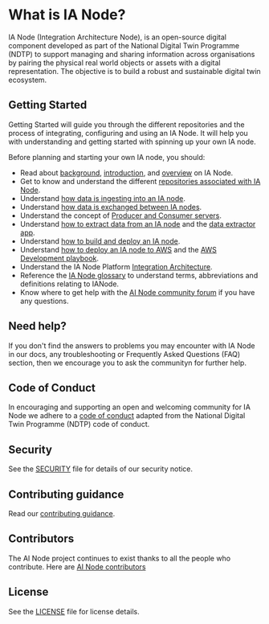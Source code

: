 # What is IA Node?
IA Node (Integration Architecture Node), is an open-source digital component developed as part of the National Digital Twin Programme (NDTP) to support managing and sharing information across organisations by pairing the physical real world objects or assets with a digital representation. The objective is to build a robust and sustainable digital twin ecosystem.  

## Getting Started
Getting Started will guide you through the different repositories and the process of integrating, configuring and using an IA Node. It will help you with understanding and getting started with spinning up your own IA node. 

Before planning and starting your own IA node, you should:  

- Read about [background](https://github.com/National-Digital-Twin/integration-architecture-documentation/blob/main/DeveloperDocumentation/IANode/IANode-Background.md), [introduction](https://github.com/National-Digital-Twin/integration-architecture-documentation/blob/main/DeveloperDocumentation/IANode/Context.md), and [overview](https://github.com/National-Digital-Twin/integration-architecture-documentation/blob/main/DeveloperDocumentation/IANode/Components.md) on IA Node.
- Get to know and understand the different [repositories associated with IA Node](Repositories.md).
- Understand [how data is ingesting into an IA node](../DeveloperDocumentation/IANode/DataIngestion.md).
- Understand [how data is exchanged between IA nodes](https://github.com/National-Digital-Twin/federator/blob/main/README.md#introduction).
- Understand the concept of [Producer and Consumer servers](https://github.com/National-Digital-Twin/federator/blob/main/docs/new-client-server.md).
- Understand [how to extract data from an IA node](https://github.com/National-Digital-Twin/integration-architecture-documentation/blob/main/DeveloperDocumentation/IANode/DataExtraction.md) and the [data extractor app](https://github.com/National-Digital-Twin/data-extractor/blob/main/README.md#data-extractor).
- Understand [how to build and deploy an IA node](https://github.com/National-Digital-Twin/integration-architecture-documentation/blob/main/DeveloperDocumentation/Deployment/Deployment.md#deployment).
- Understand [how to deploy an IA node to AWS](https://github.com/National-Digital-Twin/integration-architecture/blob/main/CloudPlatform/AWS/docs/introduction.md#introduction) and the [AWS Development playbook](https://github.com/National-Digital-Twin/integration-architecture/blob/main/CloudPlatform/AWS/docs/aws-dev-playbook.md).
- Understand the IA Node Platform [Integration Architecture](https://github.com/National-Digital-Twin/integration-architecture/blob/main/README.md#integration-architecture).
- Reference the [IA Node glossary](https://github.com/National-Digital-Twin/integration-architecture-documentation/blob/main/DeveloperDocumentation/IANode/Glossary.md#glossary) to understand terms, abbreviations and definitions relating to IANode.
- Know where to get help with the [AI Node community forum]() if you have any questions.

## Need help?
If you don't find the answers to problems you may encounter with IA Node in our docs, any troubleshooting or Frequently Asked Questions (FAQ)  section, then we encourage you to ask the communityn for further help.

## Code of Conduct
In encouraging and supporting an open and welcoming community for IA Node we adhere to a [code of conduct]() adapted from the National Digital Twin Programme (NDTP) code of conduct.

## Security
See the [SECURITY](https://github.com/National-Digital-Twin/integration-architecture-documentation/blob/main/SECURITY.md) file for details of our security notice.

## Contributing guidance
Read our [contributing guidance]().

## Contributors
The AI Node project continues to exist thanks to all the people who contribute. Here are [AI Node contributors]()

## License
See the [LICENSE](https://github.com/National-Digital-Twin/integration-architecture-documentation/blob/main/LICENSE) file for license details.
